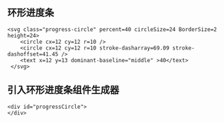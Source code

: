 ## 环形进度条

```html:example
<svg class="progress-circle" percent=40 circleSize=24 BorderSize=2 height=24>
    <circle cx=12 cy=12 r=10 />
    <circle cx=12 cy=12 r=10 stroke-dasharray=69.09 stroke-dashoffset=41.45 />
    <text x=12 y=13 dominant-baseline="middle" >40</text>
 </svg>
```

## 引入环形进度条组件生成器


```html:example
<div id="progressCircle">
</div>
```

